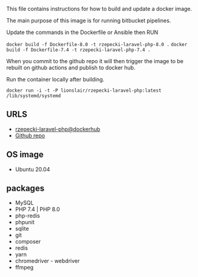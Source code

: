 This file contains instructions for how to build and update a docker image.

The main purpose of this image is for running bitbucket pipelines.

Update the commands in the Dockerfile or Ansible then RUN

`docker build -f Dockerfile-8.0 -t rzepecki-laravel-php-8.0 .`
`docker build -f Dockerfile-7.4 -t rzepecki-laravel-php-7.4 .`

When you commit to the github repo it will then trigger the image to be rebuilt on github actions and publish to docker hub.

Run the container locally after building.

`docker run -i -t -P lionslair/rzepecki-laravel-php:latest /lib/systemd/systemd`

## URLS
* [rzepecki-laravel-php@dockerhub](https://hub.docker.com/r/lionslair/rzepecki-laravel-php/)
* [Github repo](https://github.com/lionslair/rzepecki-laravel-php)

## OS image
* Ubuntu 20.04

## packages
* MySQL
* PHP 7.4 | PHP 8.0
* php-redis
* phpunit
* sqlite
* git
* composer
* redis
* yarn
* chromedriver - webdriver
* ffmpeg
